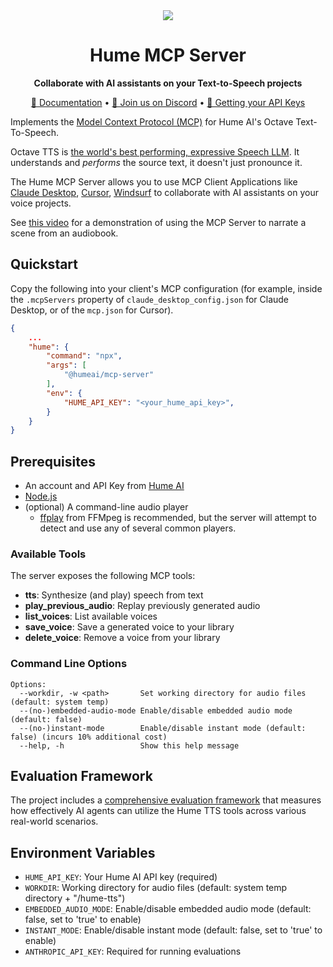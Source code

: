 <div align="center">
  <img src="https://storage.googleapis.com/hume-public-logos/hume/hume-banner.png">
  <h1>Hume MCP Server</h1>
  <p>
    <strong>Collaborate with AI assistants on your Text-to-Speech projects</strong>
  </p>
  <p>
    <a href="https://dev.hume.ai/docs/text-to-speech-tts/mcp-server">📘 Documentation</a> •
    <a href="https://discord.com/invite/humeai">💬 Join us on Discord</a> •
    <a href="https://dev.hume.ai/docs/introduction/api-key">🔐 Getting your API Keys</a>
  </p>
</div>

Implements the [Model Context Protocol (MCP)](https://modelcontextprotocol.io) for Hume AI's Octave Text-To-Speech.

Octave TTS is [the world's best performing, expressive Speech LLM](https://www.hume.ai/blog/octave-the-first-text-to-speech-model-that-understands-what-its-saying). It understands and *performs* the source text, it doesn't just pronounce it.

The Hume MCP Server allows you to use MCP Client Applications like [Claude Desktop](https://claude.ai/download), [Cursor](https://cursor.sh/), [Windsurf](https://www.windsurf.io/) to collaborate with AI assistants on your voice projects.

See [this video](https://www.loom.com/share/b9fb74163db44be28e9adcb61030e368) for a demonstration of using the MCP Server to narrate a scene from an audiobook.

## Quickstart

Copy the following into your client's MCP configuration (for example, inside the `.mcpServers` property of `claude_desktop_config.json` for Claude Desktop, or of the `mcp.json` for Cursor).

```json
{
    ...
    "hume": {
        "command": "npx",
        "args": [
            "@humeai/mcp-server"
        ],
        "env": {
            "HUME_API_KEY": "<your_hume_api_key>",
        }
    }
}
```

## Prerequisites
- An account and API Key from [Hume AI](https://platform.hume.ai/)
- [Node.js](https://nodejs.org/)
- (optional) A command-line audio player
  * [ffplay](https://ffmpeg.org/ffplay.html) from FFMpeg is recommended, but the server will attempt to detect and use any of several common players.

### Available Tools

The server exposes the following MCP tools:

- **tts**: Synthesize (and play) speech from text
- **play_previous_audio**: Replay previously generated audio
- **list_voices**: List available voices
- **save_voice**: Save a generated voice to your library
- **delete_voice**: Remove a voice from your library

### Command Line Options

```
Options:
  --workdir, -w <path>       Set working directory for audio files (default: system temp)
  --(no-)embedded-audio-mode Enable/disable embedded audio mode (default: false)
  --(no-)instant-mode        Enable/disable instant mode (default: false) (incurs 10% additional cost)
  --help, -h                 Show this help message
```

## Evaluation Framework

The project includes a [comprehensive evaluation framework](src/evals/README.md) that measures how effectively AI agents can utilize the Hume TTS tools across various real-world scenarios.

## Environment Variables

- `HUME_API_KEY`: Your Hume AI API key (required)
- `WORKDIR`: Working directory for audio files (default: system temp directory + "/hume-tts")
- `EMBEDDED_AUDIO_MODE`: Enable/disable embedded audio mode (default: false, set to 'true' to enable)
- `INSTANT_MODE`: Enable/disable instant mode (default: false, set to 'true' to enable)
- `ANTHROPIC_API_KEY`: Required for running evaluations
